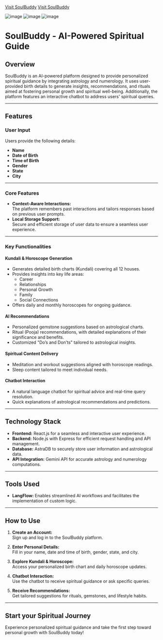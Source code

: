 [Visit SoulBuddy](https://soul-buddy-client.vercel.app/)
[Visit SoulBuddy](https://youtu.be/H_eUIgQUSOk?feature=shared)

![image](https://github.com/user-attachments/assets/599f2507-ac33-4e30-95d1-3856fdfb4ded)
![image](https://github.com/user-attachments/assets/a8772eb7-1da9-462b-ae3c-1a3f3982386c)
![image](https://github.com/user-attachments/assets/7740fc3d-c7e9-4599-aee8-090f135e43b0)


# SoulBuddy - AI-Powered Spiritual Guide

## Overview
SoulBuddy is an AI-powered platform designed to provide personalized spiritual guidance by integrating astrology and numerology. It uses user-provided birth details to generate insights, recommendations, and rituals aimed at fostering personal growth and spiritual well-being. Additionally, the platform features an interactive chatbot to address users' spiritual queries.

---

## Features

### **User Input**
Users provide the following details:
- **Name**  
- **Date of Birth**  
- **Time of Birth**  
- **Gender**  
- **State**  
- **City**

---

### **Core Features**
- **Context-Aware Interactions:**  
  The platform remembers past interactions and tailors responses based on previous user prompts.  
- **Local Storage Support:**  
  Secure and efficient storage of user data to ensure a seamless user experience.

---

### **Key Functionalities**
#### **Kundali & Horoscope Generation**
- Generates detailed birth charts (Kundali) covering all 12 houses.  
- Provides insights into key life areas:  
  - Career  
  - Relationships  
  - Personal Growth  
  - Family  
  - Social Connections  
- Offers daily and monthly horoscopes for ongoing guidance.

#### **AI Recommendations**
- Personalized gemstone suggestions based on astrological charts.  
- Ritual (Pooja) recommendations, with detailed explanations of their significance and benefits.  
- Customized "Do’s and Don’ts" tailored to astrological insights.

#### **Spiritual Content Delivery**
- Meditation and workout suggestions aligned with horoscope readings.  
- Sleep content tailored to meet individual needs.

#### **Chatbot Interaction**
- A natural language chatbot for spiritual advice and real-time query resolution.  
- Quick explanations of astrological recommendations and predictions.

---

## Technology Stack
- **Frontend:** React.js for a seamless and interactive user experience.  
- **Backend:** Node.js with Express for efficient request handling and API management.  
- **Database:** AstraDB to securely store user information and astrological data.  
- **API Integration:** Gemini API for accurate astrology and numerology computations.

---

## Tools Used
- **LangFlow:** Enables streamlined AI workflows and facilitates the implementation of custom logic.

---

## How to Use
1. **Create an Account:**  
   Sign up and log in to the SoulBuddy platform.  

2. **Enter Personal Details:**  
   Fill in your name, date and time of birth, gender, state, and city.  

3. **Explore Kundali & Horoscope:**  
   Access your personalized birth chart and daily horoscope updates.  

4. **Chatbot Interaction:**  
   Use the chatbot to receive spiritual guidance or ask specific queries.  

5. **Receive Recommendations:**  
   Get tailored suggestions for rituals, gemstones, and lifestyle habits.  

---

## Start your Spiritual Journey
Experience personalized spiritual guidance and take the first step toward personal growth with SoulBuddy today!
